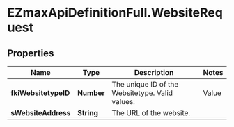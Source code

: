 # EZmaxApiDefinitionFull.WebsiteRequest

## Properties

Name | Type | Description | Notes
------------ | ------------- | ------------- | -------------
**fkiWebsitetypeID** | **Number** | The unique ID of the Websitetype.  Valid values:  |Value|Description| |-|-| |1|Website| |2|Twitter| |3|Facebook| |4|Survey| | 
**sWebsiteAddress** | **String** | The URL of the website. | 


